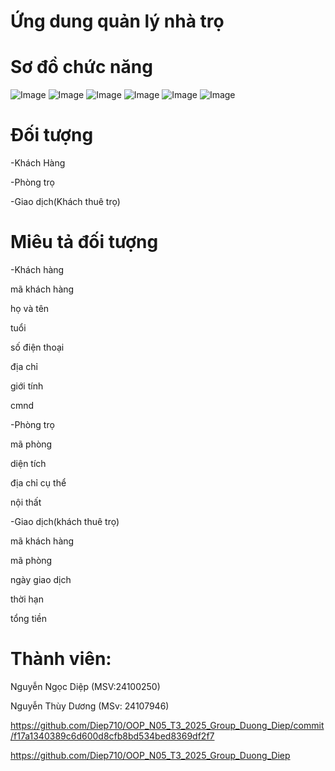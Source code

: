 # Ứng dung quản lý nhà trọ

# Sơ đồ chức năng

![Image](anh/z6908044279625_f22407d1c94842130412d25b90b3ea5d.jpg)
![Image](anh/datphong.jpg)
![Image](anh/z6907821182947_a16974528b28b5e252cd5e99571c6549.jpg)
![Image](anh/z6907836403907_edbe758ae716f228a5b8ab8dd4d5c1f3.jpg)
![Image](anh/z6907860456443_7af3892abf9ddc97d3df3063a46acef7.jpg)
![Image](anh/z6907860492900_db8251615654a6df681bb20d2fb07786.jpg)
# Đối tượng

-Khách Hàng

-Phòng trọ

-Giao dịch(Khách thuê trọ)

# Miêu tả đối tượng
-Khách hàng

mã khách hàng

họ và tên

tuổi

số điện thoại

địa chỉ 

giới tính

cmnd

-Phòng trọ

mã phòng

diện tích

địa chỉ cụ thể

nội thất

-Giao dịch(khách thuê trọ)

mã khách hàng

mã phòng

ngày giao dịch

thời hạn

tổng tiền

# Thành viên:

Nguyễn Ngọc Diệp (MSV:24100250)

Nguyễn Thùy Dương (MSv: 24107946)

https://github.com/Diep710/OOP_N05_T3_2025_Group_Duong_Diep/commit/f17a1340389c6d600d8cfb8bd534bed8369df2f7

https://github.com/Diep710/OOP_N05_T3_2025_Group_Duong_Diep
